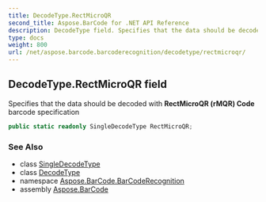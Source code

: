 ```yaml
---
title: DecodeType.RectMicroQR
second_title: Aspose.BarCode for .NET API Reference
description: DecodeType field. Specifies that the data should be decoded with RectMicroQR rMQR Code barcode specification
type: docs
weight: 800
url: /net/aspose.barcode.barcoderecognition/decodetype/rectmicroqr/
---
```

## DecodeType.RectMicroQR field

Specifies that the data should be decoded with **RectMicroQR (rMQR) Code** barcode specification

```csharp
public static readonly SingleDecodeType RectMicroQR;
```

### See Also

* class [SingleDecodeType](../../singledecodetype/)
* class [DecodeType](../)
* namespace [Aspose.BarCode.BarCodeRecognition](../../../aspose.barcode.barcoderecognition/)
* assembly [Aspose.BarCode](../../../)


